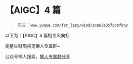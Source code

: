 # 【AIGC】4 篇

> 原文：[`www.yuque.com/for_lazy/wind/zxa63a35f6cof9ny`](https://www.yuque.com/for_lazy/wind/zxa63a35f6cof9ny)

以下为：【AIGC】4 篇相关风向标

完整生财周报见懒人专属群~

公众号懒人搜索，[懒人专属群分享](https://lazybook.fun/#/blog/group)